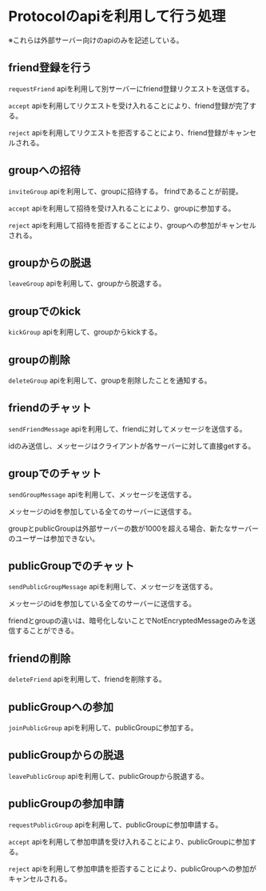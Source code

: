 # Protocolのapiを利用して行う処理

※これらは外部サーバー向けのapiのみを記述している。

## friend登録を行う

`requestFriend` apiを利用して別サーバーにfriend登録リクエストを送信する。

`accept` apiを利用してリクエストを受け入れることにより、friend登録が完了する。

`reject` apiを利用してリクエストを拒否することにより、friend登録がキャンセルされる。

## groupへの招待

`inviteGroup` apiを利用して、groupに招待する。
frindであることが前提。

`accept` apiを利用して招待を受け入れることにより、groupに参加する。

`reject` apiを利用して招待を拒否することにより、groupへの参加がキャンセルされる。

## groupからの脱退

`leaveGroup` apiを利用して、groupから脱退する。

## groupでのkick

`kickGroup` apiを利用して、groupからkickする。

## groupの削除

`deleteGroup` apiを利用して、groupを削除したことを通知する。

## friendのチャット

`sendFriendMessage` apiを利用して、friendに対してメッセージを送信する。

idのみ送信し、メッセージはクライアントが各サーバーに対して直接getする。

## groupでのチャット

`sendGroupMessage` apiを利用して、メッセージを送信する。

メッセージのidを参加している全てのサーバーに送信する。

groupとpublicGroupは外部サーバーの数が1000を超える場合、新たなサーバーのユーザーは参加できない。

## publicGroupでのチャット

`sendPublicGroupMessage` apiを利用して、メッセージを送信する。

メッセージのidを参加している全てのサーバーに送信する。

friendとgroupの違いは、暗号化しないことでNotEncryptedMessageのみを送信することができる。

## friendの削除

`deleteFriend` apiを利用して、friendを削除する。

## publicGroupへの参加

`joinPublicGroup` apiを利用して、publicGroupに参加する。

## publicGroupからの脱退

`leavePublicGroup` apiを利用して、publicGroupから脱退する。

## publicGroupの参加申請

`requestPublicGroup` apiを利用して、publicGroupに参加申請する。

`accept` apiを利用して参加申請を受け入れることにより、publicGroupに参加する。

`reject` apiを利用して参加申請を拒否することにより、publicGroupへの参加がキャンセルされる。

